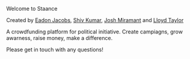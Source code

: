Welcome to Staance

Created by [Eadon Jacobs](https://github.com/eadonj), [Shiv Kumar](https://github.com/shivpkumar), [Josh Miramant](http://about.me/miramant) and [Lloyd Taylor](https://github.com/netelder)

A crowdfunding platform for political initiative. Create campiagns, grow awarness, raise money, make a difference.

Please get in touch with any questions!
